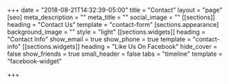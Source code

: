 +++
date = "2018-08-21T14:32:39-05:00"
title = "Contact"
layout = "page"
[seo]
meta_description = ""
meta_title = ""
social_image = ""
[[sections]]
heading = "Contact Us"
template = "contact-form"
[sections.appearance]
background_image = ""
style = "light"
[[sections.widgets]]
heading = "Contact Info"
show_email = true
show_phone = true
template = "contact-info"
[[sections.widgets]]
heading = "Like Us On Facebook"
hide_cover = false
show_friends = true
small_header = false
tabs = "timeline"
template = "facebook-widget"

+++
